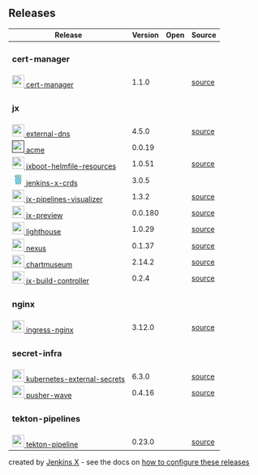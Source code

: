 ## Releases


<table class="table">
  <thead>
    <tr>
      <th scope="col">Release</th>
      <th scope="col">Version</th>
      <th scope="col">Open</th>
      <th scope="col">Source</th>
    </tr>
  </thead>
  <tbody>
    <tr>
		      <td colspan='4'><h3>cert-manager</h3></td>
		    </tr>
	    <tr>
	      <td><a href='https://github.com/jetstack/cert-manager' title='A Helm chart for cert-manager'> <img src='https://raw.githubusercontent.com/jetstack/cert-manager/master/logo/logo.png' width='24px' height='24px'> cert-manager </a></td>
	      <td>1.1.0</td>
	      <td></td>
	      <td><a href='https://github.com/jetstack/cert-manager'>source</a></td>
	    </tr>
    <tr>
		      <td colspan='4'><h3>jx</h3></td>
		    </tr>
	    <tr>
	      <td><a href='https://github.com/bitnami/charts/tree/master/bitnami/external-dns' title='ExternalDNS is a Kubernetes addon that configures public DNS servers with information about exposed Kubernetes services to make them discoverable.'> <img src='https://bitnami.com/assets/stacks/external-dns/img/external-dns-stack-110x117.png' width='24px' height='24px'> external-dns </a></td>
	      <td>4.5.0</td>
	      <td></td>
	      <td><a href='https://github.com/bitnami/charts/tree/master/bitnami/external-dns'>source</a></td>
	    </tr>
    <tr>
	      <td><a href='' title='Acme'> <img src='https://avatars2.githubusercontent.com/u/35583233?s=200&v=4' width='24px' height='24px'> acme </a></td>
	      <td>0.0.19</td>
	      <td></td>
	      <td></td>
	    </tr>
    <tr>
	      <td><a href='https://github.com/jenkins-x-charts/jxboot-helmfile-resources' title='A Helm chart for the resources for JX Boot'> <img src='https://raw.githubusercontent.com/jenkins-x/jenkins-x-website/master/images/logo/jenkinsx-icon-color.svg' width='24px' height='24px'> jxboot-helmfile-resources </a></td>
	      <td>1.0.51</td>
	      <td></td>
	      <td><a href='https://github.com/jenkins-x-charts/jxboot-helmfile-resources'>source</a></td>
	    </tr>
    <tr>
	      <td><a href='' title='Custom Resource Definitions for Jenkins X'> <img src='https://raw.githubusercontent.com/jenkins-x/jenkins-x-platform/d273e09/images/go.png' width='24px' height='24px'> jenkins-x-crds </a></td>
	      <td>3.0.5</td>
	      <td></td>
	      <td></td>
	    </tr>
    <tr>
	      <td><a href='https://github.com/jenkins-x/jx-pipelines-visualizer' title='Web UI for Jenkins X, with a clear goal - visualize the pipelines - and their logs.'> <img src='https://raw.githubusercontent.com/jenkins-x/jenkins-x-website/master/images/logo/jenkinsx-icon-color.svg' width='24px' height='24px'> jx-pipelines-visualizer </a></td>
	      <td>1.3.2</td>
	      <td></td>
	      <td><a href='https://github.com/jenkins-x/jx-pipelines-visualizer'>source</a></td>
	    </tr>
    <tr>
	      <td><a href='https://github.com/jenkins-x-plugins/jx-preview' title='This chart installs the jx-preview CRD and garbagecollection job '> <img src='https://raw.githubusercontent.com/jenkins-x/jenkins-x-website/master/images/logo/jenkinsx-icon-color.svg' width='24px' height='24px'> jx-preview </a></td>
	      <td>0.0.180</td>
	      <td></td>
	      <td><a href='https://github.com/jenkins-x-plugins/jx-preview'>source</a></td>
	    </tr>
    <tr>
	      <td><a href='https://github.com/jenkins-x/lighthouse' title='This chart bootstraps installation of [Lighthouse](https://github.com/jenkins-x/lighthouse). '> <img src='https://raw.githubusercontent.com/jenkins-x/jenkins-x-website/master/images/logo/jenkinsx-icon-color.svg' width='24px' height='24px'> lighthouse </a></td>
	      <td>1.0.29</td>
	      <td></td>
	      <td><a href='https://github.com/jenkins-x/lighthouse'>source</a></td>
	    </tr>
    <tr>
	      <td><a href='https://github.com/jenkins-x-charts/nexus' title='A Helm chart for Kubernetes'> <img src='https://raw.githubusercontent.com/jenkins-x/jenkins-x-platform/master/jenkins-x-platform/images/nexus.png' width='24px' height='24px'> nexus </a></td>
	      <td>0.1.37</td>
	      <td></td>
	      <td><a href='https://github.com/jenkins-x-charts/nexus'>source</a></td>
	    </tr>
    <tr>
	      <td><a href='https://github.com/helm/chartmuseum' title='DEPRECATED Host your own Helm Chart Repository'> <img src='https://raw.githubusercontent.com/helm/chartmuseum/master/logo2.png' width='24px' height='24px'> chartmuseum </a></td>
	      <td>2.14.2</td>
	      <td></td>
	      <td><a href='https://github.com/helm/chartmuseum'>source</a></td>
	    </tr>
    <tr>
	      <td><a href='https://jenkins-x.io/' title='Jenkins X next gen cloud CI / CD platform for Kubernetes'> <img src='https://raw.githubusercontent.com/jenkins-x/jenkins-x-website/master/images/logo/jenkinsx-icon-color.svg' width='24px' height='24px'> jx-build-controller </a></td>
	      <td>0.2.4</td>
	      <td></td>
	      <td><a href='https://jenkins-x.io/'>source</a></td>
	    </tr>
    <tr>
		      <td colspan='4'><h3>nginx</h3></td>
		    </tr>
	    <tr>
	      <td><a href='https://github.com/kubernetes/ingress-nginx' title='Ingress controller for Kubernetes using NGINX as a reverse proxy and load balancer'> <img src='https://upload.wikimedia.org/wikipedia/commons/thumb/c/c5/Nginx_logo.svg/500px-Nginx_logo.svg.png' width='24px' height='24px'> ingress-nginx </a></td>
	      <td>3.12.0</td>
	      <td></td>
	      <td><a href='https://github.com/kubernetes/ingress-nginx'>source</a></td>
	    </tr>
    <tr>
		      <td colspan='4'><h3>secret-infra</h3></td>
		    </tr>
	    <tr>
	      <td><a href='https://github.com/external-secrets/kubernetes-external-secrets' title='Kubernetes External Secrets CustomResourceDefinition'> <img src='' width='24px' height='24px'> kubernetes-external-secrets </a></td>
	      <td>6.3.0</td>
	      <td></td>
	      <td><a href='https://github.com/external-secrets/kubernetes-external-secrets'>source</a></td>
	    </tr>
    <tr>
	      <td><a href='https://github.com/pusher/wave' title='wave chart that runs on kubernetes'> <img src='' width='24px' height='24px'> pusher-wave </a></td>
	      <td>0.4.16</td>
	      <td></td>
	      <td><a href='https://github.com/pusher/wave'>source</a></td>
	    </tr>
    <tr>
		      <td colspan='4'><h3>tekton-pipelines</h3></td>
		    </tr>
	    <tr>
	      <td><a href='https://github.com/cdfoundation/tekton-helm-chart' title='A Helm chart for Tekton Pipelines'> <img src='https://avatars2.githubusercontent.com/u/47602533' width='24px' height='24px'> tekton-pipeline </a></td>
	      <td>0.23.0</td>
	      <td></td>
	      <td><a href='https://github.com/cdfoundation/tekton-helm-chart'>source</a></td>
	    </tr>

  </tbody>
</table>

created by [Jenkins X](https://jenkins-x.io/) - see the docs on [how to configure these releases](https://jenkins-x.io/v3/develop/apps/)
